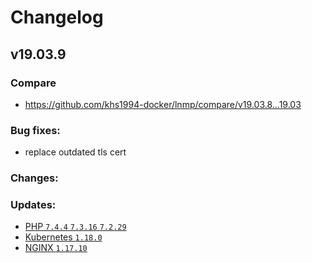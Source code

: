 # Changelog

## v19.03.9

### Compare

* https://github.com/khs1994-docker/lnmp/compare/v19.03.8...19.03

### Bug fixes:

* replace outdated tls cert

### Changes:

### Updates:

* [PHP `7.4.4` `7.3.16` `7.2.29`](https://www.php.net/ChangeLog-7.php#7.4.4)
* [Kubernetes `1.18.0`](https://github.com/kubernetes/kubernetes/releases/tag/v1.18.0)
* [NGINX `1.17.10`](https://nginx.org/en/CHANGES)
